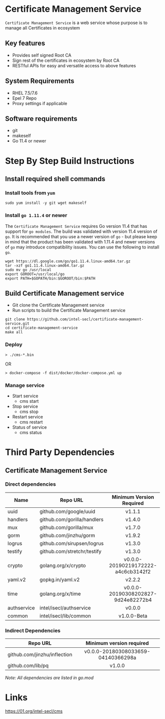 # Certificate Management Service

`Certificate Management Service` is a web service whose purpose is to manage all Certificates in ecosystem

## Key features
- Provides self signed Root CA
- Sign rest of the certificates in ecosystem by Root CA
- RESTful APIs for easy and versatile access to above features

## System Requirements
- RHEL 7.5/7.6
- Epel 7 Repo
- Proxy settings if applicable

## Software requirements
- git
- makeself
- Go 11.4 or newer

# Step By Step Build Instructions

## Install required shell commands

### Install tools from `yum`
```shell
sudo yum install -y git wget makeself
```

### Install `go 1.11.4` or newer
The `Certificate Management Service` requires Go version 11.4 that has support for `go modules`. The build was validated with version 11.4 version of `go`. It is recommended that you use a newer version of `go` - but please keep in mind that the product has been validated with 1.11.4 and newer versions of `go` may introduce compatibility issues. You can use the following to install `go`.
```shell
wget https://dl.google.com/go/go1.11.4.linux-amd64.tar.gz
tar -xzf go1.11.4.linux-amd64.tar.gz
sudo mv go /usr/local
export GOROOT=/usr/local/go
export PATH=$GOPATH/bin:$GOROOT/bin:$PATH
```

## Build Certificate Management service

- Git clone the Certificate Management service
- Run scripts to build the Certificate Management service

```shell
git clone https://github.com/intel-secl/certificate-management-service.git
cd certificate-management-service
make all
```

### Deploy
```console
> ./cms-*.bin
```

OR

```console
> docker-compose -f dist/docker/docker-compose.yml up
```

### Manage service
* Start service
    * cms start
* Stop service
    * cms stop
* Restart service
    * cms restart
* Status of service
    * cms status

# Third Party Dependencies

## Certificate Management Service

### Direct dependencies

| Name        | Repo URL                    | Minimum Version Required           |
| ----------- | --------------------------- | :--------------------------------: |
| uuid        | github.com/google/uuid      | v1.1.1                             |
| handlers    | github.com/gorilla/handlers | v1.4.0                             |
| mux         | github.com/gorilla/mux      | v1.7.0                             |
| gorm        | github.com/jinzhu/gorm      | v1.9.2                             |
| logrus      | github.com/sirupsen/logrus  | v1.3.0                             |
| testify     | github.com/stretchr/testify | v1.3.0                             |
| crypto      | golang.org/x/crypto         | v0.0.0-20190219172222-a4c6cb3142f2 |
| yaml.v2     | gopkg.in/yaml.v2            | v2.2.2                             |
| time        | golang.org/x/time           | v0.0.0-20190308202827-9d24e82272b4 |
| authservice | intel/isecl/authservice     | v0.0.0	                         |
| common      | intel/isecl/lib/common      | v1.0.0-Beta                        |

### Indirect Dependencies

| Repo URL                     | Minimum version required           |
| -----------------------------| :--------------------------------: |
| github.com/jinzhu/inflection | v0.0.0-20180308033659-04140366298a |
| github.com/lib/pq            | v1.0.0                             |

*Note: All dependencies are listed in go.mod*

# Links
https://01.org/intel-secl/cms
